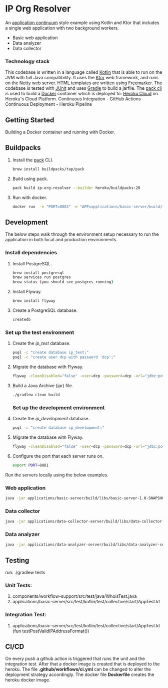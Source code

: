# IP Org Resolver

An [application continuum](https://www.appcontinuum.io/) style example using Kotlin and Ktor
that includes a single web application with two background workers.

* Basic web application
* Data analyzer
* Data collector

### Technology stack

This codebase is written in a language called [Kotlin](https://kotlinlang.org) that is able to run on the JVM with full
Java compatibility.
It uses the [Ktor](https://ktor.io) web framework, and runs on the [Netty](https://netty.io/) web server.
HTML templates are written using [Freemarker](https://freemarker.apache.org).
The codebase is tested with [JUnit](https://junit.org/) and uses [Gradle](https://gradle.org) to build a jarfile.
The [pack cli](https://buildpacks.io/docs/tools/pack/) is used to build a [Docker](https://www.docker.com/) container 
which is deployed to:
[Heroku Cloud](https://dashboard.heroku.com) on Heroku's Cloud Platform.
Continuous Integration - GitHub Actions
Continuous Deployment - Heroku Pipeline


## Getting Started

Building a Docker container and running with Docker.

## Buildpacks

1.  Install the [pack](https://buildpacks.io/docs/tools/pack/) CLI.
    ```bash
    brew install buildpacks/tap/pack
    ```

1.  Build using pack.
    ```bash
    pack build ip-org-resolver --builder heroku/buildpacks:20
    ```

1.  Run with docker.
    ```bash
    docker run  -e "PORT=8882" -e "APP=applications/basic-server/build/libs/basic-server-1.0-SNAPSHOT.jar" ip-org-resolver
    ```

## Development
The below steps walk through the environment setup necessary to run the application in both local and production
environments.

### Install dependencies

1. Install PostgreSQL.

   ```bash
   brew install postgresql
   brew services run postgres
   brew status (you should see postgres running)
   ```

1. Install Flyway.

   ```bash
   brew install flyway
   ```

1. Create a PostgreSQL database.

   ```bash
   createdb
   ```

### Set up the test environment

1. Create the _ip_test_ database.

   ```bash
   psql -c "create database ip_test;"
   psql -c "create user dcp with password 'dcp';"
   ```

1. Migrate the database with Flyway.

   ```bash
   flyway -cleanDisabled="false" -user=dcp -password=dcp -url="jdbc:postgresql://localhost:5432/ip_test" -locations=filesystem:databases/iporg clean migrate
   ```


1.  Build a Java Archive (jar) file.
    ```bash
    ./gradlew clean build
    ```
    ### Set up the development environment

1. Create the _ip_development_ database.

   ```bash
   psql -c "create database ip_development;"
   ```

1. Migrate the database with Flyway.

   ```bash
   flyway -cleanDisabled="false" -user=dcp -password=dcp -url="jdbc:postgresql://localhost:5432/ip_development" -locations=filesystem:databases/iporg clean migrate
   ```

1.  Configure the port that each server runs on.
    ```bash
    export PORT=8881
    ```

Run the servers locally using the below examples.

### Web application

```bash
java -jar applications/basic-server/build/libs/basic-server-1.0-SNAPSHOT.jar
```

### Data collector

```bash
java -jar applications/data-collector-server/build/libs/data-collector-server-1.0-SNAPSHOT.jar
```

### Data analyzer

```bash
java -jar applications/data-analyzer-server/build/libs/data-analyzer-server-1.0-SNAPSHOT.jar
```
## Testing
run:
./gradlew tests
### Unit Tests:
1.  components/workflow-support/src/test/java/WhoisTest.java
2. applications/basic-server/src/test/kotlin/test/collective/start/AppTest.kt

### Integration Test:
1.  applications/basic-server/src/test/kotlin/test/collective/start/AppTest.kt (fun testPostValidIPAddressFormat())

## CI/CD
On every push a github action is triggered that runs the unit and the integration test. 
After that a docker image is created that is deployed to the heroku. 
The file **.github/workflows/ci.yml** can be changed to alter the deployment strategy accordingly. 
The docker file **Dockerfile** creates the heroku docker image.